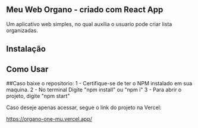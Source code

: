 ## Meu Web Organo - criado com React App
  Um aplicativo web simples, no qual auxilia o usuario pode criar lista organizadas.

## Instalação
 ## Como Usar
   ##Caso baixe o repositorio:
	 1 - Certifique-se de ter o NPM instalado em sua maquina. 
	 2 - No terminal Digite "npm install" ou "npm i" 
	 3 - Para abrir o projeto, digite "npm start"
	
   Caso deseje apenas acessar, segue o link do projeto na Vercel:
   
   https://organo-one-mu.vercel.app/


